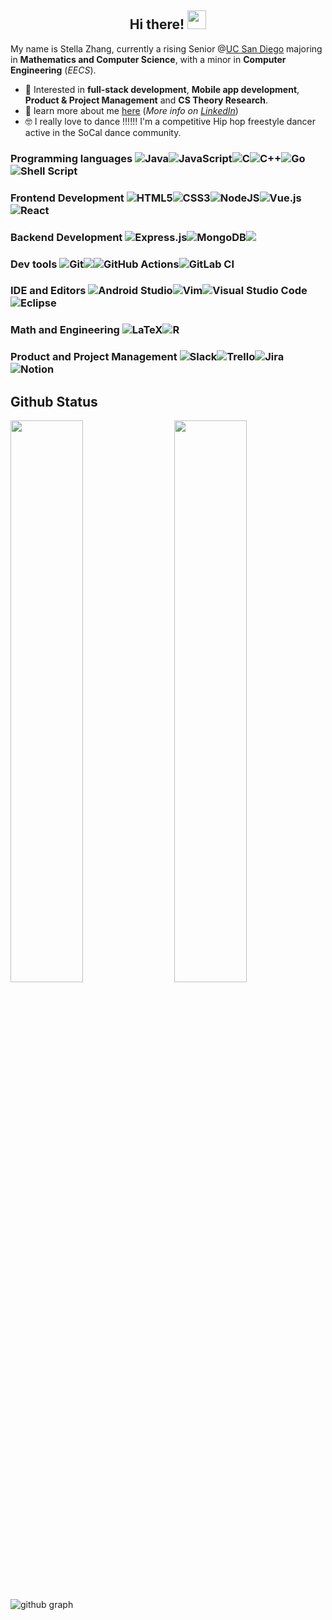 <link rel="stylesheet"
href="https://fonts.googleapis.com/css?family=Lalezar">
<div align="center" margin="auto">
  <h2>Hi there! <img src="https://raw.githubusercontent.com/MartinHeinz/MartinHeinz/master/wave.gif" width="30px" height="30px"> </h2>
</div>

My name is Stella Zhang, currently a rising Senior @[UC San Diego](https://www.ucsd.edu/) majoring in **Mathematics and Computer Science**, with a minor in **Computer Engineering** (*EECS*).

- 💬 Interested in **full-stack development**, **Mobile app development**, **Product & Project Management** and **CS Theory Research**.
- 👤 learn more about me [here](https://stella-liyu-zhang.github.io/Portfolio/)  (_More info on [LinkedIn](https://www.linkedin.com/in/stella-liyu-zhang/)_)  
- 🤓 I really love to dance !!!!!! I'm a competitive Hip hop freestyle dancer active in the SoCal dance community. 

### **Programming languages** ![Java](https://img.shields.io/badge/java-%23ED8B00.svg?style=for-the-badge&logo=java&logoColor=white)![JavaScript](https://img.shields.io/badge/javascript-%23323330.svg?style=for-the-badge&logo=javascript&logoColor=%23F7DF1E)![C](https://img.shields.io/badge/c-%2300599C.svg?style=for-the-badge&logo=c&logoColor=white)![C++](https://img.shields.io/badge/c++-%2300599C.svg?style=for-the-badge&logo=c%2B%2B&logoColor=white)![Go](https://img.shields.io/badge/go-%2300ADD8.svg?style=for-the-badge&logo=go&logoColor=white)![Shell Script](https://img.shields.io/badge/shell_script-%23121011.svg?style=for-the-badge&logo=gnu-bash&logoColor=white)

### **Frontend Development** ![HTML5](https://img.shields.io/badge/html5-%23E34F26.svg?style=for-the-badge&logo=html5&logoColor=white)![CSS3](https://img.shields.io/badge/css3-%231572B6.svg?style=for-the-badge&logo=css3&logoColor=white)![NodeJS](https://img.shields.io/badge/node.js-6DA55F?style=for-the-badge&logo=node.js&logoColor=white)![Vue.js](https://img.shields.io/badge/vuejs-%2335495e.svg?style=for-the-badge&logo=vuedotjs&logoColor=%234FC08D)![React](https://img.shields.io/badge/react-%2320232a.svg?style=for-the-badge&logo=react&logoColor=%2361DAFB)

### **Backend Development** ![Express.js](https://img.shields.io/badge/express.js-%23404d59.svg?style=for-the-badge&logo=express&logoColor=%2361DAFB)![MongoDB](https://img.shields.io/badge/MongoDB-%234ea94b.svg?style=for-the-badge&logo=mongodb&logoColor=white)<img  src="https://img.shields.io/badge/json-5E5C5C?style=for-the-badge&logo=json&logoColor=white">

### **Dev tools** ![Git](https://img.shields.io/badge/git-%23F05033.svg?style=for-the-badge&logo=git&logoColor=white)<img src="https://img.shields.io/badge/Postman-FF6C37?style=for-the-badge&logo=Postman&logoColor=white">![GitHub Actions](https://img.shields.io/badge/github%20actions-%232671E5.svg?style=for-the-badge&logo=githubactions&logoColor=white)![GitLab CI](https://img.shields.io/badge/gitlab%20ci-%23181717.svg?style=for-the-badge&logo=gitlab&logoColor=white)

### **IDE and Editors** ![Android Studio](https://img.shields.io/badge/Android%20Studio-3DDC84.svg?style=for-the-badge&logo=android-studio&logoColor=white)![Vim](https://img.shields.io/badge/VIM-%2311AB00.svg?style=for-the-badge&logo=vim&logoColor=white)![Visual Studio Code](https://img.shields.io/badge/Visual%20Studio%20Code-0078d7.svg?style=for-the-badge&logo=visual-studio-code&logoColor=white)![Eclipse](https://img.shields.io/badge/Eclipse-FE7A16.svg?style=for-the-badge&logo=Eclipse&logoColor=white)

### **Math and Engineering** ![LaTeX](https://img.shields.io/badge/latex-%23008080.svg?style=for-the-badge&logo=latex&logoColor=white)![R](https://img.shields.io/badge/r-%23276DC3.svg?style=for-the-badge&logo=r&logoColor=white)

### **Product and Project Management** ![Slack](https://img.shields.io/badge/Slack-4A154B?style=for-the-badge&logo=slack&logoColor=white)![Trello](https://img.shields.io/badge/Trello-%23026AA7.svg?style=for-the-badge&logo=Trello&logoColor=white)![Jira](https://img.shields.io/badge/jira-%230A0FFF.svg?style=for-the-badge&logo=jira&logoColor=white)![Notion](https://img.shields.io/badge/Notion-%23000000.svg?style=for-the-badge&logo=notion&logoColor=white)



 
## Github Status

<img  src="https://github-readme-stats.vercel.app/api?username=stella-liyu-zhang&count_private=true&show_icons=true&hide_border=true&theme=react" width="48%" align="right" >
<img  src="https://github-readme-streak-stats.herokuapp.com/?user=stella-liyu-zhang&theme=react" width="48%" >
<br>

![github graph](https://activity-graph.herokuapp.com/graph?username=stella-liyu-zhang&theme=react-dark)
<br>
